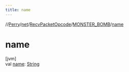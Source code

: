 ```yaml
---
title: name
---
```

//[Perry](../../../../index.html)/[net](../../index.html)/[RecvPacketOpcode](../index.html)/[MONSTER_BOMB](index.html)/[name](name.html)



# name



[jvm]\
val [name](name.html): [String](https://kotlinlang.org/api/latest/jvm/stdlib/kotlin/-string/index.html)





